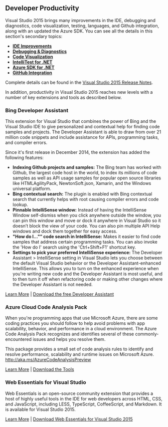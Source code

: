 <properties
    pageTitle="Developer Productivity"
    description="Visual Studio 2015 delivers a host of features to help developers and teams spend less time wrangling with code issues and more time solving real problems for their customers."
    slug="productivity"
    order="500"    
    keywords="visual studio, vs2015, vs, visualstudio, productivity, ide"
/>
## Developer Productivity

Visual Studio 2015 brings many improvements in the IDE, debugging and diagnostics, code visualization, testing, languages, and Github integration, along with an updated the Azure SDK. You can see all the details in this section's secondary topics:
- **[IDE Improvements](ide)**
- **[Debugging & Diagnostics](debugdiag)**
- **[Code Visualization](codeviz)**
- **[IntelliTest for .NET](testing)**
- **[Azure SDK for .NET](azuresdk26)**
- **[GitHub Integration](productivitygit)**

Complete details can be found in the [Visual Studio 2015 Release Notes](https://www.visualstudio.com/news/vs2015-vs).

In addition, productivity in Visual Studio 2015 reaches new levels with a number of key extensions and tools as described below.


### Bing Developer Assistant

This extension for Visual Studio that combines the power of Bing and the Visual Studio IDE to give personalized and contextual help for finding code samples and projects. The Developer Assistant is able to draw from over 21 million code snippets and include assistance for APIs, programming tasks, and compiler errors.

Since it's first release in December 2014, the extension has added the following features:

- **Indexing Github projects and samples:** The Bing team has worked with Github, the largest code host in the world, to index its millions of code samples as well as API usage samples for popular open source libraries like HTMLAgilityPack, NewtonSoft.json, Xamarin, and the Windows universal platform.
- **Bing contextual search:** The plugin is enabled with Bing contextual search that currently helps with root causing compiler errors and code lookup.
- **Pinnable IntelliSense window:** Instead of having the IntelliSense Window self-dismiss when you click anywhere outside the window, you can pin this window and move or dock it anywhere in Visual Studio so it doesn’t block the view of your code. You can also pin multiple API Help windows and dock them together for easy access.
- **"How do I…"” code search in IntelliSense:** Makes it easier to find code samples that address certain programming tasks. You can also invoke the 'How do I' search using the 'Ctrl+Shift+F1' shortcut key.
- **Settings to pick your preferred IntelliSense experience:** The Developer Assistant > IntelliSense setting in Visual Studio lets you choose between the default Visual Studio behavior or the Developer Assistant-enhanced IntelliSense. This allows you to turn on the enhanced experience when you're writing new code and the Developer Assistant is most useful, and to then turn it off when refactoring code or making other changes where the Developer Assistant is not needed. 

[Learn More](http://blogs.msdn.com/b/onecode/p/devassistant.aspx) | [Download the free Developer Assistant](https://visualstudiogallery.msdn.microsoft.com/a1166718-a2d9-4a48-a5fd-504ff4ad1b65)

### Azure Cloud Code Analysis Pack

When you're programming apps that use Microsoft Azure, there are some coding practices you should follow to help avoid problems with app scalability, behavior, and performance in a cloud environment. The Azure Code Analysis Pack recognizes and identifies several of these commonly-encountered issues and helps you resolve them. 

This package provides a small set of code analysis rules to identify and resolve performance, scalability and runtime issues on Microsoft Azure. http://aka.ms/AzureCodeAnalysisPreview

[Learn More](https://msdn.microsoft.com/en-US/library/2b8dee02-55fc-430b-9047-523c8e943032) | [Download the Tools](http://go.microsoft.com/fwlink/?LinkId=517815)


### Web Essentials for Visual Studio

Web Essentials is an open-source community extension that provides a host of highly useful tools in the IDE for web developers across HTML, CSS, and JavaScript, including LESS, TypeScript, CoffeeScript, and Markdown. It is available for Visual Studio 2015.

[Learn More](http://vswebessentials.com/) | [Download Web Essentials for Visual Studio 2015](http://vswebessentials.com/download)


